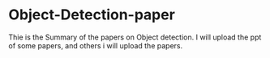 # Object-Detection-paper
Thie is the Summary of the papers on Object detection.
I will upload the ppt of some papers, and others i will upload the papers.
